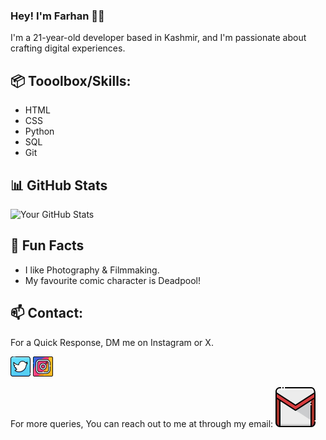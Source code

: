 ### Hey! I'm Farhan 👋🏼

I'm a 21-year-old developer based in Kashmir, and I'm passionate about crafting digital experiences.

## 📦 Tooolbox/Skills:

- HTML
- CSS
- Python
- SQL
- Git

## 📊 GitHub Stats

![Your GitHub Stats](https://github-readme-stats.vercel.app/api?username=fxrrhxn&show_icons=true&hide=contribs)

## 🎉 Fun Facts

- I like Photography & Filmmaking.
- My favourite comic character is Deadpool!

## 📫 Contact:

For a Quick Response, DM me on Instagram or X.

[![Twitter/X](images/twitter.png)](https://twitter.com/fxrrhxn?s=21&t=30HVwdRMrusb6galrDRGzw)
[![Instagram](images/instagram.png)](https://instagram.com/fxrrhxn.py)

For more queries, You can reach out to me at through my email:
[![Email](images/gmail.png)](mailto:fxrrhxn@gmail.com)
